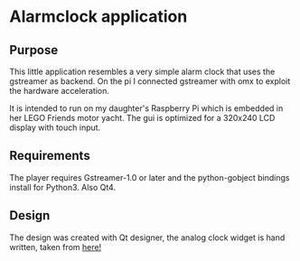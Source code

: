 # Alarmclock application

## Purpose

This little application resembles a very simple alarm clock that uses the gstreamer as backend. On the pi I connected gstreamer with omx to exploit the hardware acceleration.

It is intended to run on my daughter's Raspberry Pi which is embedded in her LEGO Friends motor yacht.
The gui is optimized for a 320x240 LCD display with touch input. 

## Requirements
The player requires Gstreamer-1.0 or later and the python-gobject bindings install for Python3. Also Qt4.

## Design

The design was created with Qt designer, the analog clock widget is hand written, taken from [here!](http://ftp.ics.uci.edu/pub/centos0/ics-custom-build/BUILD/PyQt-x11-gpl-4.7.2/examples/designer/plugins/widgets/analogclock.py)
